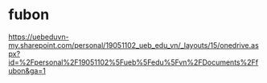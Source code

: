 # fubon
https://uebeduvn-my.sharepoint.com/personal/19051102_ueb_edu_vn/_layouts/15/onedrive.aspx?id=%2Fpersonal%2F19051102%5Fueb%5Fedu%5Fvn%2FDocuments%2Ffubon&ga=1
